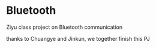 # Bluetooth
Ziyu class project on Bluetooth communication

thanks to Chuangye and Jinkun, we together finish this PJ
